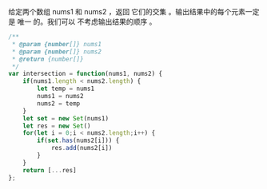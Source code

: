 给定两个数组 nums1 和 nums2 ，返回 它们的交集 。输出结果中的每个元素一定是 唯一 的。我们可以 不考虑输出结果的顺序 。
```js
/**
 * @param {number[]} nums1
 * @param {number[]} nums2
 * @return {number[]}
 */
var intersection = function(nums1, nums2) {
    if(nums1.length < nums2.length) {
        let temp = nums1
        nums1 = nums2
        nums2 = temp
    }
    let set = new Set(nums1)
    let res = new Set()
    for(let i = 0;i < nums2.length;i++) {
        if(set.has(nums2[i])) {
            res.add(nums2[i])
        }
    }
    return [...res]
};
```